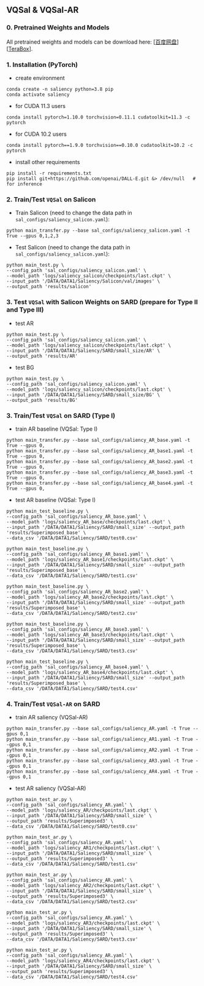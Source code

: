 ## VQSal & VQSal-AR

### 0. Pretrained Weights and Models
All pretrained weights and models can be download here: [[百度网盘](https://pan.baidu.com/s/1thXJaTT_weEv79_8tKS8tw?pwd=ihtg)] [[TeraBox](https://terabox.com/s/1NAc5XMOi1n6WH_S62E9MVQ)].

### 1. Installation (PyTorch)
- create environment
```
conda create -n saliency python=3.8 pip
conda activate saliency
```
- for CUDA 11.3 users
```
conda install pytorch=1.10.0 torchvision=0.11.1 cudatoolkit=11.3 -c pytorch
```
- for CUDA 10.2 users
``` 
conda install pytorch==1.9.0 torchvision==0.10.0 cudatoolkit=10.2 -c pytorch
```
- install other requirements
```
pip install -r requirements.txt
pip install git+https://github.com/openai/DALL-E.git &> /dev/null   # for inference
```

### 2. Train/Test `VQSal` on Salicon
- Train Salicon (need to change the data path in `sal_configs/saliency_salicon.yaml`):
```
python main_transfer.py --base sal_configs/saliency_salicon.yaml -t True --gpus 0,1,2,3
```
- Test Salicon (need to change the data path in `sal_configs/saliency_salicon.yaml`):
```
python main_test.py \
--config_path 'sal_configs/saliency_salicon.yaml' \
--model_path 'logs/saliency_salicon/checkpoints/last.ckpt' \
--input_path '/DATA/DATA1/Saliency/Salicon/val/images' \
--output_path 'results/salicon'
```

### 3. Test `VQSal` with Salicon Weights on SARD (prepare for Type II and Type III)
- test AR
```
python main_test.py \
--config_path 'sal_configs/saliency_salicon.yaml' \
--model_path 'logs/saliency_salicon/checkpoints/last.ckpt' \
--input_path '/DATA/DATA1/Saliency/SARD/small_size/AR' \
--output_path 'results/AR'
```
- test BG
```
python main_test.py \
--config_path 'sal_configs/saliency_salicon.yaml' \
--model_path 'logs/saliency_salicon/checkpoints/last.ckpt' \
--input_path '/DATA/DATA1/Saliency/SARD/small_size/BG' \
--output_path 'results/BG'
```

### 3. Train/Test `VQSal` on SARD (Type I)
- train AR baseline (VQSal: Type I)
```
python main_transfer.py --base sal_configs/saliency_AR_base.yaml -t True --gpus 0,
python main_transfer.py --base sal_configs/saliency_AR_base1.yaml -t True --gpus 0,
python main_transfer.py --base sal_configs/saliency_AR_base2.yaml -t True --gpus 0,
python main_transfer.py --base sal_configs/saliency_AR_base3.yaml -t True --gpus 0,
python main_transfer.py --base sal_configs/saliency_AR_base4.yaml -t True --gpus 0,
```
- test AR baseline (VQSal: Type I)
```
python main_test_baseline.py \
--config_path 'sal_configs/saliency_AR_base.yaml' \
--model_path 'logs/saliency_AR_base/checkpoints/last.ckpt' \
--input_path '/DATA/DATA1/Saliency/SARD/small_size' --output_path 'results/Superimposed_base' \
--data_csv '/DATA/DATA1/Saliency/SARD/test0.csv'

python main_test_baseline.py \
--config_path 'sal_configs/saliency_AR_base1.yaml' \
--model_path 'logs/saliency_AR_base1/checkpoints/last.ckpt' \
--input_path '/DATA/DATA1/Saliency/SARD/small_size' --output_path 'results/Superimposed_base' \
--data_csv '/DATA/DATA1/Saliency/SARD/test1.csv'

python main_test_baseline.py \
--config_path 'sal_configs/saliency_AR_base2.yaml' \
--model_path 'logs/saliency_AR_base2/checkpoints/last.ckpt' \
--input_path '/DATA/DATA1/Saliency/SARD/small_size' --output_path 'results/Superimposed_base' \
--data_csv '/DATA/DATA1/Saliency/SARD/test2.csv'

python main_test_baseline.py \
--config_path 'sal_configs/saliency_AR_base3.yaml' \
--model_path 'logs/saliency_AR_base3/checkpoints/last.ckpt' \
--input_path '/DATA/DATA1/Saliency/SARD/small_size' --output_path 'results/Superimposed_base' \
--data_csv '/DATA/DATA1/Saliency/SARD/test3.csv'

python main_test_baseline.py \
--config_path 'sal_configs/saliency_AR_base4.yaml' \
--model_path 'logs/saliency_AR_base4/checkpoints/last.ckpt' \
--input_path '/DATA/DATA1/Saliency/SARD/small_size' --output_path 'results/Superimposed_base' \
--data_csv '/DATA/DATA1/Saliency/SARD/test4.csv'
```

### 4. Train/Test `VQSal-AR` on SARD
- train AR saliency (VQSal-AR)
```
python main_transfer.py --base sal_configs/saliency_AR.yaml -t True --gpus 0,1
python main_transfer.py --base sal_configs/saliency_AR1.yaml -t True --gpus 0,1
python main_transfer.py --base sal_configs/saliency_AR2.yaml -t True --gpus 0,1
python main_transfer.py --base sal_configs/saliency_AR3.yaml -t True --gpus 0,1
python main_transfer.py --base sal_configs/saliency_AR4.yaml -t True --gpus 0,1
```

- test AR saliency (VQSal-AR)
```
python main_test_ar.py \
--config_path 'sal_configs/saliency_AR.yaml' \
--model_path 'logs/saliency_AR/checkpoints/last.ckpt' \
--input_path '/DATA/DATA1/Saliency/SARD/small_size' \
--output_path 'results/Superimposed3' \
--data_csv '/DATA/DATA1/Saliency/SARD/test0.csv'

python main_test_ar.py \
--config_path 'sal_configs/saliency_AR.yaml' \
--model_path 'logs/saliency_AR1/checkpoints/last.ckpt' \
--input_path '/DATA/DATA1/Saliency/SARD/small_size' \
--output_path 'results/Superimposed3' \
--data_csv '/DATA/DATA1/Saliency/SARD/test1.csv'

python main_test_ar.py \
--config_path 'sal_configs/saliency_AR.yaml' \
--model_path 'logs/saliency_AR2/checkpoints/last.ckpt' \
--input_path '/DATA/DATA1/Saliency/SARD/small_size' \
--output_path 'results/Superimposed3' \
--data_csv '/DATA/DATA1/Saliency/SARD/test2.csv'

python main_test_ar.py \
--config_path 'sal_configs/saliency_AR.yaml' \
--model_path 'logs/saliency_AR3/checkpoints/last.ckpt' \
--input_path '/DATA/DATA1/Saliency/SARD/small_size' \
--output_path 'results/Superimposed3' \
--data_csv '/DATA/DATA1/Saliency/SARD/test3.csv'

python main_test_ar.py \
--config_path 'sal_configs/saliency_AR.yaml' \
--model_path 'logs/saliency_AR4/checkpoints/last.ckpt' \
--input_path '/DATA/DATA1/Saliency/SARD/small_size' \
--output_path 'results/Superimposed3' \
--data_csv '/DATA/DATA1/Saliency/SARD/test4.csv'
```